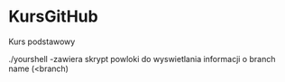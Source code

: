 # KursGitHub
Kurs podstawowy

./yourshell -zawiera skrypt powloki do wyswietlania informacji o branch name (<branch)
